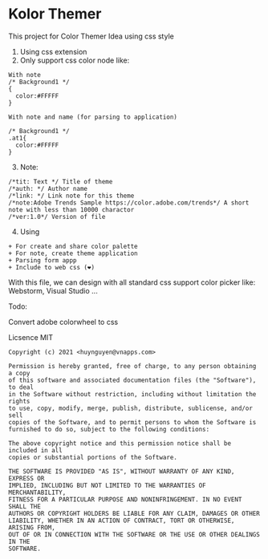 # Kolor Themer


This project for Color Themer Idea using css style
1. Using css extension
2. Only support css color node like:

```  
With note
/* Background1 */
{
  color:#FFFFF
}

With note and name (for parsing to application)

/* Background1 */
.at1{
  color:#FFFFF
}

```

3. Note:
```
/*tit: Text */ Title of theme
/*auth: */ Author name
/*link: */ Link note for this theme
/*note:Adobe Trends Sample https://color.adobe.com/trends*/ A short note with less than 10000 charactor
/*ver:1.0*/ Version of file
```
4. Using
```
+ For create and share color palette
+ For note, create theme application
+ Parsing form appp
+ Include to web css (❤)
```

With this file, we can design with all standard css support color picker like: Webstorm, Visual Studio ... 

Todo:

Convert adobe colorwheel to css


Licsence MIT

```
Copyright (c) 2021 <huynguyen@vnapps.com>

Permission is hereby granted, free of charge, to any person obtaining a copy
of this software and associated documentation files (the "Software"), to deal
in the Software without restriction, including without limitation the rights
to use, copy, modify, merge, publish, distribute, sublicense, and/or sell
copies of the Software, and to permit persons to whom the Software is
furnished to do so, subject to the following conditions:

The above copyright notice and this permission notice shall be included in all
copies or substantial portions of the Software.

THE SOFTWARE IS PROVIDED "AS IS", WITHOUT WARRANTY OF ANY KIND, EXPRESS OR
IMPLIED, INCLUDING BUT NOT LIMITED TO THE WARRANTIES OF MERCHANTABILITY,
FITNESS FOR A PARTICULAR PURPOSE AND NONINFRINGEMENT. IN NO EVENT SHALL THE
AUTHORS OR COPYRIGHT HOLDERS BE LIABLE FOR ANY CLAIM, DAMAGES OR OTHER
LIABILITY, WHETHER IN AN ACTION OF CONTRACT, TORT OR OTHERWISE, ARISING FROM,
OUT OF OR IN CONNECTION WITH THE SOFTWARE OR THE USE OR OTHER DEALINGS IN THE
SOFTWARE.
